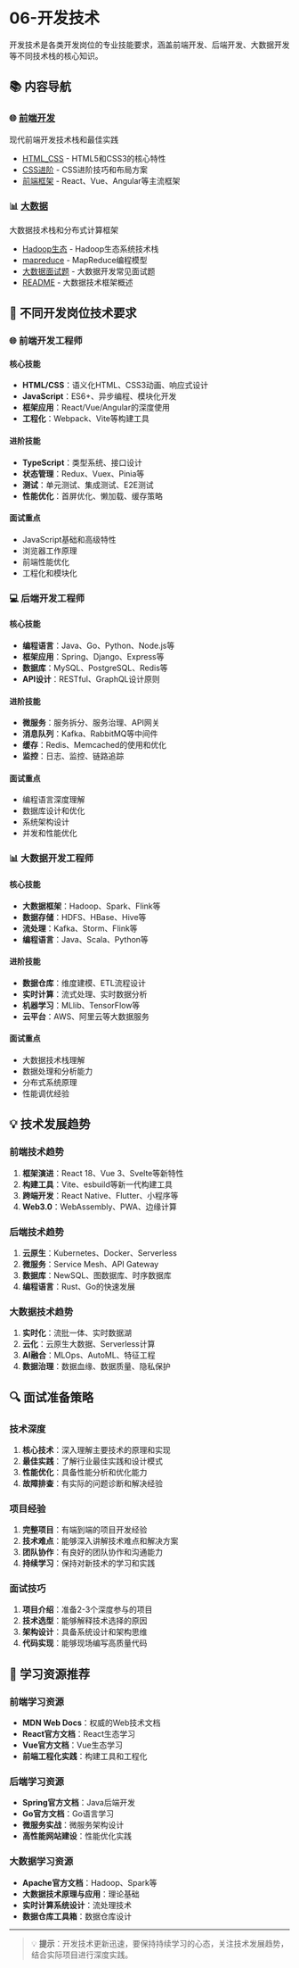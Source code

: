 # 06-开发技术

开发技术是各类开发岗位的专业技能要求，涵盖前端开发、后端开发、大数据开发等不同技术栈的核心知识。

## 📚 内容导航

### 🌐 [前端开发](frontend/)
现代前端开发技术栈和最佳实践

- [HTML_CSS](frontend/HTML_CSS.md) - HTML5和CSS3的核心特性
- [CSS进阶](frontend/css-advanced.md) - CSS进阶技巧和布局方案
- [前端框架](frontend/frontend-frameworks.md) - React、Vue、Angular等主流框架

### 📊 [大数据](big-data/)
大数据技术栈和分布式计算框架

- [Hadoop生态](big-data/hadoop-ecosystem.md) - Hadoop生态系统技术栈
- [mapreduce](big-data/mapreduce.md) - MapReduce编程模型
- [大数据面试题](big-data/big-data-interview.md) - 大数据开发常见面试题
- [README](big-data/README.md) - 大数据技术框架概述

## 🎯 不同开发岗位技术要求

### 🌐 前端开发工程师

#### 核心技能
- **HTML/CSS**：语义化HTML、CSS3动画、响应式设计
- **JavaScript**：ES6+、异步编程、模块化开发
- **框架应用**：React/Vue/Angular的深度使用
- **工程化**：Webpack、Vite等构建工具

#### 进阶技能
- **TypeScript**：类型系统、接口设计
- **状态管理**：Redux、Vuex、Pinia等
- **测试**：单元测试、集成测试、E2E测试
- **性能优化**：首屏优化、懒加载、缓存策略

#### 面试重点
- JavaScript基础和高级特性
- 浏览器工作原理
- 前端性能优化
- 工程化和模块化

### 💻 后端开发工程师

#### 核心技能
- **编程语言**：Java、Go、Python、Node.js等
- **框架应用**：Spring、Django、Express等
- **数据库**：MySQL、PostgreSQL、Redis等
- **API设计**：RESTful、GraphQL设计原则

#### 进阶技能
- **微服务**：服务拆分、服务治理、API网关
- **消息队列**：Kafka、RabbitMQ等中间件
- **缓存**：Redis、Memcached的使用和优化
- **监控**：日志、监控、链路追踪

#### 面试重点
- 编程语言深度理解
- 数据库设计和优化
- 系统架构设计
- 并发和性能优化

### 📊 大数据开发工程师

#### 核心技能
- **大数据框架**：Hadoop、Spark、Flink等
- **数据存储**：HDFS、HBase、Hive等
- **流处理**：Kafka、Storm、Flink等
- **编程语言**：Java、Scala、Python等

#### 进阶技能
- **数据仓库**：维度建模、ETL流程设计
- **实时计算**：流式处理、实时数据分析
- **机器学习**：MLlib、TensorFlow等
- **云平台**：AWS、阿里云等大数据服务

#### 面试重点
- 大数据技术栈理解
- 数据处理和分析能力
- 分布式系统原理
- 性能调优经验

## 💡 技术发展趋势

### 前端技术趋势
1. **框架演进**：React 18、Vue 3、Svelte等新特性
2. **构建工具**：Vite、esbuild等新一代构建工具
3. **跨端开发**：React Native、Flutter、小程序等
4. **Web3.0**：WebAssembly、PWA、边缘计算

### 后端技术趋势
1. **云原生**：Kubernetes、Docker、Serverless
2. **微服务**：Service Mesh、API Gateway
3. **数据库**：NewSQL、图数据库、时序数据库
4. **编程语言**：Rust、Go的快速发展

### 大数据技术趋势
1. **实时化**：流批一体、实时数据湖
2. **云化**：云原生大数据、Serverless计算
3. **AI融合**：MLOps、AutoML、特征工程
4. **数据治理**：数据血缘、数据质量、隐私保护

## 🔍 面试准备策略

### 技术深度
1. **核心技术**：深入理解主要技术的原理和实现
2. **最佳实践**：了解行业最佳实践和设计模式
3. **性能优化**：具备性能分析和优化能力
4. **故障排查**：有实际的问题诊断和解决经验

### 项目经验
1. **完整项目**：有端到端的项目开发经验
2. **技术难点**：能够深入讲解技术难点和解决方案
3. **团队协作**：有良好的团队协作和沟通能力
4. **持续学习**：保持对新技术的学习和实践

### 面试技巧
1. **项目介绍**：准备2-3个深度参与的项目
2. **技术选型**：能够解释技术选择的原因
3. **架构设计**：具备系统设计和架构思维
4. **代码实现**：能够现场编写高质量代码

## 📖 学习资源推荐

### 前端学习资源
- **MDN Web Docs**：权威的Web技术文档
- **React官方文档**：React生态学习
- **Vue官方文档**：Vue生态学习
- **前端工程化实践**：构建工具和工程化

### 后端学习资源
- **Spring官方文档**：Java后端开发
- **Go官方文档**：Go语言学习
- **微服务实战**：微服务架构设计
- **高性能网站建设**：性能优化实践

### 大数据学习资源
- **Apache官方文档**：Hadoop、Spark等
- **大数据技术原理与应用**：理论基础
- **实时计算系统设计**：流处理技术
- **数据仓库工具箱**：数据仓库设计

---

> 💡 **提示**：开发技术更新迅速，要保持持续学习的心态，关注技术发展趋势，结合实际项目进行深度实践。
